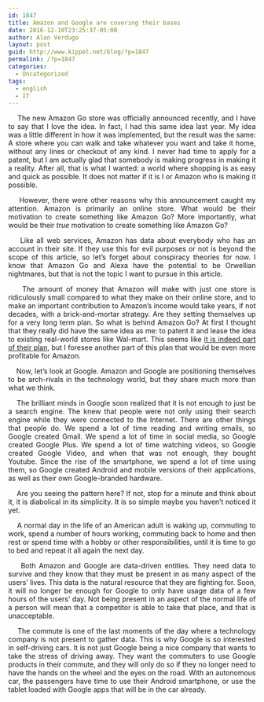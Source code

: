 ```yaml
---
id: 1847
title: Amazon and Google are covering their bases
date: 2016-12-10T23:25:37-05:00
author: Alan Verdugo
layout: post
guid: http://www.kippel.net/blog/?p=1847
permalink: /?p=1847
categories:
  - Uncategorized
tags:
  - english
  - IT
---
```

<p style="text-align: justify;">
      The new Amazon Go store was officially announced recently, and I have to say that I love the idea. In fact, I had this same idea last year. My idea was a little different in how it was implemented, but the result was the same: A store where you can walk and take whatever you want and take it home, without any lines or checkout of any kind. I never had time to apply for a patent, but I am actually glad that somebody is making progress in making it a reality. After all, that is what I wanted: a world where shopping is as easy and quick as possible. It does not matter if it is I or Amazon who is making it possible.
</p>

<p style="text-align: justify;">
      However, there were other reasons why this announcement caught my attention. Amazon is primarily an online store. What would be their motivation to create something like Amazon Go? More importantly, what would be their <em>true</em> motivation to create something like Amazon Go?
</p>

<p style="text-align: justify;">
      Like all web services, Amazon has data about everybody who has an account in their site. If they use this for evil purposes or not is beyond the scope of this article, so let&#8217;s forget about conspiracy theories for now. I know that Amazon Go and Alexa have the potential to be Orwellian nightmares, but that is not the topic I want to pursue in this article.
</p>

<p style="text-align: justify;">
      The amount of money that Amazon will make with just one store is ridiculously small compared to what they make on their online store, and to make an important contribution to Amazon&#8217;s income would take years, if not decades, with a brick-and-mortar strategy. Are they setting themselves up for a very long term plan. So what is behind Amazon Go? At first I thought that they really did have the same idea as me: to patent it and lease the idea to existing real-world stores like Wal-mart. This seems like <a href="http://www.usatoday.com/story/tech/news/2016/12/06/amazon-go-surveillance-cameras-shopping-grocery-supermarket/95055200/" target="_blank">it is indeed part of their plan</a>, but I foresee another part of this plan that would be even more profitable for Amazon.
</p>

<p style="text-align: justify;">
      Now, let&#8217;s look at Google. Amazon and Google are positioning themselves to be arch-rivals in the technology world, but they share much more than what we think.
</p>

<p style="text-align: justify;">
      The brilliant minds in Google soon realized that it is not enough to just be a search engine. The knew that people were not only using their search engine while they were connected to the Internet. There are other things that people do. We spend a lot of time reading and writing emails, so Google created Gmail. We spend a lot of time in social media, so Google created Google Plus. We spend a lot of time watching videos, so Google created Google Video, and when that was not enough, they bought Youtube. Since the rise of the smartphone, we spend a lot of time using them, so Google created Android and mobile versions of their applications, as well as their own Google-branded hardware.
</p>

<p style="text-align: justify;">
      Are you seeing the pattern here? If not, stop for a minute and think about it, it is diabolical in its simplicity. It is so simple maybe you haven&#8217;t noticed it yet.
</p>

<p style="text-align: justify;">
      A normal day in the life of an American adult is waking up, commuting to work, spend a number of hours working, commuting back to home and then rest or spend time with a hobby or other responsibilities, until it is time to go to bed and repeat it all again the next day.
</p>

<p style="text-align: justify;">
      Both Amazon and Google are data-driven entities. They need data to survive and they know that they must be present in as many aspect of the users&#8217; lives. This data is the natural resource that they are fighting for. Soon, it will no longer be enough for Google to only have usage data of a few hours of the users&#8217; day. Not being present in an aspect of the normal life of a person will mean that a competitor is able to take that place, and that is unacceptable.
</p>

<p style="text-align: justify;">
      The commute is one of the last moments of the day where a technology company is not present to gather data. This is why Google is so interested in self-driving cars. It is not just Google being a nice company that wants to take the stress of driving away. They want the commuters to use Google products in their commute, and they will only do so if they no longer need to have the hands on the wheel and the eyes on the road. With an autonomous car, the passengers have time to use their Android smartphone, or use the tablet loaded with Google apps that will be in the car already.
</p>